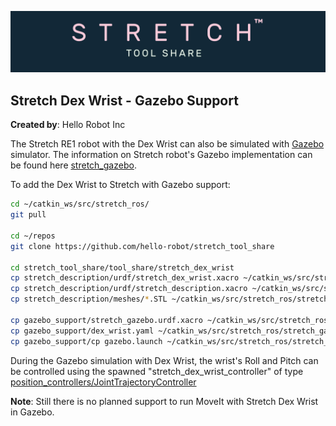 ![](../../../images/banner.png) 
## Stretch Dex Wrist - Gazebo Support
**Created by**: Hello Robot Inc

The Stretch RE1 robot with the Dex Wrist can also be simulated with [Gazebo](https://gazebosim.org/) simulator. The information on Stretch robot's Gazebo implementation can be found here [stretch_gazebo](https://github.com/hello-robot/stretch_ros/tree/master/stretch_gazebo).

To add the Dex Wrist to Stretch with Gazebo support:
```bash
cd ~/catkin_ws/src/stretch_ros/
git pull

cd ~/repos
git clone https://github.com/hello-robot/stretch_tool_share

cd stretch_tool_share/tool_share/stretch_dex_wrist
cp stretch_description/urdf/stretch_dex_wrist.xacro ~/catkin_ws/src/stretch_ros/stretch_description/urdf
cp stretch_description/urdf/stretch_description.xacro ~/catkin_ws/src/stretch_ros/stretch_description/urdf
cp stretch_description/meshes/*.STL ~/catkin_ws/src/stretch_ros/stretch_description/meshes

cp gazebo_support/stretch_gazebo.urdf.xacro ~/catkin_ws/src/stretch_ros/stretch_gazebo/urdf
cp gazebo_support/dex_wrist.yaml ~/catkin_ws/src/stretch_ros/stretch_gazebo/config
cp gazebo_support/cp gazebo.launch ~/catkin_ws/src/stretch_ros/stretch_gazebo/launch
```
During the Gazebo simulation with Dex Wrist, the wrist's Roll and Pitch can be controlled using the spawned "stretch_dex_wrist_controller" of type [position_controllers/JointTrajectoryController](http://wiki.ros.org/joint_trajectory_controller) 

**Note**: Still there is no planned support to run MoveIt with Stretch Dex Wrist in Gazebo.